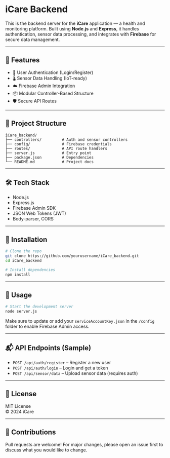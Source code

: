 # iCare Backend

This is the backend server for the **iCare** application — a health and monitoring platform. Built using **Node.js** and **Express**, it handles authentication, sensor data processing, and integrates with **Firebase** for secure data management.

---

## 🚀 Features

- 🔐 User Authentication (Login/Register)
- 🌡️ Sensor Data Handling (IoT-ready)
- ☁️ Firebase Admin Integration
- 📦 Modular Controller-Based Structure
- 🛡️ Secure API Routes

---

## 📁 Project Structure

```
iCare_backend/
├── controllers/         # Auth and sensor controllers
├── config/              # Firebase credentials
├── routes/              # API route handlers
├── server.js            # Entry point
├── package.json         # Dependencies
└── README.md            # Project docs
```

---

## 🛠️ Tech Stack

- Node.js
- Express.js
- Firebase Admin SDK
- JSON Web Tokens (JWT)
- Body-parser, CORS

---

## 🔧 Installation

```bash
# Clone the repo
git clone https://github.com/yourusername/iCare_backend.git
cd iCare_backend

# Install dependencies
npm install
```

---

## 🏁 Usage

```bash
# Start the development server
node server.js
```

Make sure to update or add your `serviceAccountKey.json` in the `/config` folder to enable Firebase Admin access.

---

## 📬 API Endpoints (Sample)

- `POST /api/auth/register` – Register a new user
- `POST /api/auth/login` – Login and get a token
- `POST /api/sensor/data` – Upload sensor data (requires auth)

---

## 📄 License

MIT License  
© 2024 iCare 

---

## 🙌 Contributions

Pull requests are welcome! For major changes, please open an issue first to discuss what you would like to change.
